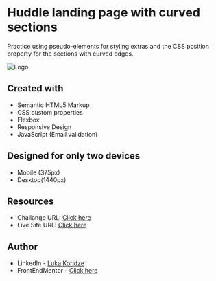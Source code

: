 # Huddle landing page with curved sections

Practice using pseudo-elements for styling extras and the CSS position property for the sections with curved edges.

![Logo](https://res.cloudinary.com/dz209s6jk/image/upload/f_auto,q_auto,w_700/Challenges/r6fio3uuca3rqvijjavh.jpg)


## Created with
- Semantic HTML5 Markup
- CSS custom properties
- Flexbox
- Responsive Design
- JavaScript (Email validation)

## Designed for only two devices 
- Mobile (375px)
- Desktop(1440px)

## Resources

- Challange URL: [Click here](https://www.frontendmentor.io/solutions/huddle-landing-page-with-curved-sections-p4WBpYjzNK)
- Live Site URL: [Click here](https://lukenso.github.io/Huddle-landing-page-with-curved-sections/)
## Author

- LinkedIn - [Luka Koridze](https://www.linkedin.com/in/luka-koridze-4397571a4/)
- FrontEndMentor - [Click here](https://www.frontendmentor.io/profile/lukenso)

